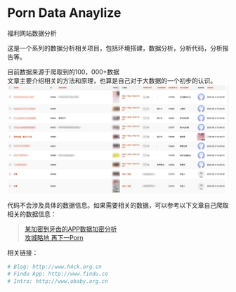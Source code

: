 Porn Data Anaylize
====
福利网站数据分析

这是一个系列的数据分析相关项目，包括环境搭建，数据分析，分析代码，分析报告等。

目前数据来源于爬取到的100，000+数据  
文章主要介绍相关的方法和原理，也算是自己对于大数据的一个初步的认识。  
![data](screenshots/data.jpg)  

代码不会涉及具体的数据信息。如果需要相关的数据，可以参考以下文章自己爬取相关的数据信息：  
> [某加密到牙齿的APP数据加密分析](http://h4ck.org.cn/2020/07/某加密到牙齿的app数据加密分析/)  
> [攻城略地 再下一Porn](http://h4ck.org.cn/2020/08/攻城略地-再下一porn/)  

相关链接：  
```python
# Blog: http://www.h4ck.org.cn
# Findu App: http://www.findu.co
# Intro: http://www.obaby.org.cn
```